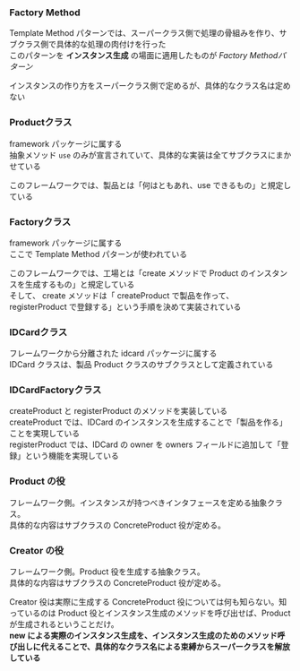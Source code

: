 ### Factory Method
Template Method パターンでは、スーパークラス側で処理の骨組みを作り、サブクラス側で具体的な処理の肉付けを行った  
このパターンを **インスタンス生成** の場面に適用したものが *Factory Methodパターン*

インスタンスの作り方をスーパークラス側で定めるが、具体的なクラス名は定めない

### Productクラス
framework パッケージに属する  
抽象メソッド `use` のみが宣言されていて、具体的な実装は全てサブクラスにまかせている

このフレームワークでは、製品とは「何はともあれ、use できるもの」と規定している

### Factoryクラス
framework パッケージに属する  
ここで Template Method パターンが使われている

このフレームワークでは、工場とは「create メソッドで Product のインスタンスを生成するもの」と規定している  
そして、 create メソッドは「 createProduct で製品を作って、 registerProduct で登録する」という手順を決めて実装されている

### IDCardクラス
フレームワークから分離された idcard パッケージに属する  
IDCard クラスは、製品 Product クラスのサブクラスとして定義されている

### IDCardFactoryクラス
createProduct と registerProduct のメソッドを実装している  
createProduct では、IDCard のインスタンスを生成することで「製品を作る」ことを実現している  
registerProduct では、IDCard の owner を owners フィールドに追加して「登録」という機能を実現している

### Product の役
フレームワーク側。インスタンスが持つべきインタフェースを定める抽象クラス。  
具体的な内容はサブクラスの ConcreteProduct 役が定める。

### Creator の役
フレームワーク側。Product 役を生成する抽象クラス。  
具体的な内容はサブクラスの ConcreteProduct 役が定める。

Creator 役は実際に生成する ConcreteProduct 役については何も知らない。知っているのは Product 役とインスタンス生成のメソッドを呼び出せば、Product が生成されるということだけ。  
**new による実際のインスタンス生成を、インスタンス生成のためのメソッド呼び出しに代えることで、具体的なクラス名による束縛からスーパークラスを解放している**